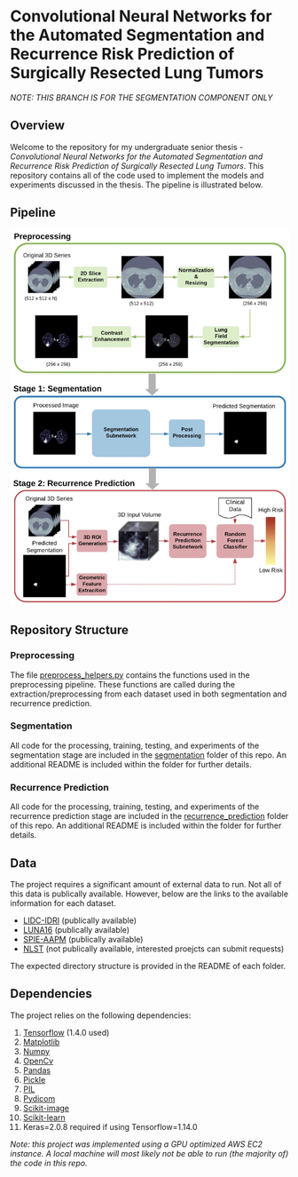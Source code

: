 # Convolutional Neural Networks for the Automated Segmentation and Recurrence Risk Prediction of Surgically Resected Lung Tumors

*NOTE: THIS BRANCH IS FOR THE SEGMENTATION COMPONENT ONLY*

## Overview 
Welcome to the repository for my undergraduate senior thesis - *Convolutional Neural Networks for the Automated Segmentation and Recurrence Risk Prediction of Surgically Resected Lung Tumors*. This repository contains all of the code used to implement the models and experiments discussed in the thesis. The pipeline is illustrated below. 


## Pipeline
<p align="center">
  <img src="https://github.com/maggiebasta/lung-cancer-thesis/blob/master/figures/system_overview.jpg?raw=true" width="550">
</p>


## Repository Structure

### Preprocessing
The file [preprocess_helpers.py](https://github.com/maggiebasta/lung-cancer-thesis/blob/master/preprocess_helpers.py) contains the functions used in the preprocessing pipeline. These functions are called during the extraction/preprocessing from each dataset used in both segmentation and recurrence prediction. 

### Segmentation 
All code for the processing, training, testing, and experiments of the segmentation stage are included in the [segmentation](https://github.com/maggiebasta/lung-cancer-thesis/tree/master/segmentation) folder of this repo. An additional README is included within the folder for further details.

### Recurrence Prediction
All code for the processing, training, testing, and experiments of the recurrence prediction stage are included in the [recurrence_prediction](https://github.com/maggiebasta/lung-cancer-thesis/tree/master/recurrence_prediction) folder of this repo. An additional README is included within the folder for further details.

## Data
The project requires a significant amount of external data to run. Not all of this data is publically available. However, below are the links to the available information for each dataset. 
- [LIDC-IDRI](https://wiki.cancerimagingarchive.net/display/Public/LIDC-IDRI) (publically available)
- [LUNA16](https://luna16.grand-challenge.org/Home/) (publically available)
- [SPIE-AAPM](https://wiki.cancerimagingarchive.net/display/Public/SPIE-AAPM+Lung+CT+Challenge) (publically available)
- [NLST](https://cdas.cancer.gov/nlst/) (not publically available, interested proejcts can submit requests)

The expected directory structure is provided in the README of each folder. 

## Dependencies
The project relies on the following dependencies: 
1. [Tensorflow](https://www.tensorflow.org/) (1.4.0 used)
2. [Matplotlib](https://matplotlib.org/)
3. [Numpy](https://numpy.org/)
4. [OpenCv](https://opencv.org/)
5. [Pandas](https://pandas.pydata.org/)
6. [Pickle](https://docs.python.org/3/library/pickle.html)
7. [PIL](https://www.pythonware.com/products/pil/)
8. [Pydicom](https://pydicom.github.io/)
9. [Scikit-image](https://scikit-image.org/docs/dev/api/skimage.html)
10. [Scikit-learn](https://scikit-learn.org/stable/)
11. Keras=2.0.8 required if using Tensorflow=1.14.0


*Note: this project was implemented using a GPU optimized AWS EC2 instance. A local machine will most likely not be able to run (the majority of) the code in this repo.*

